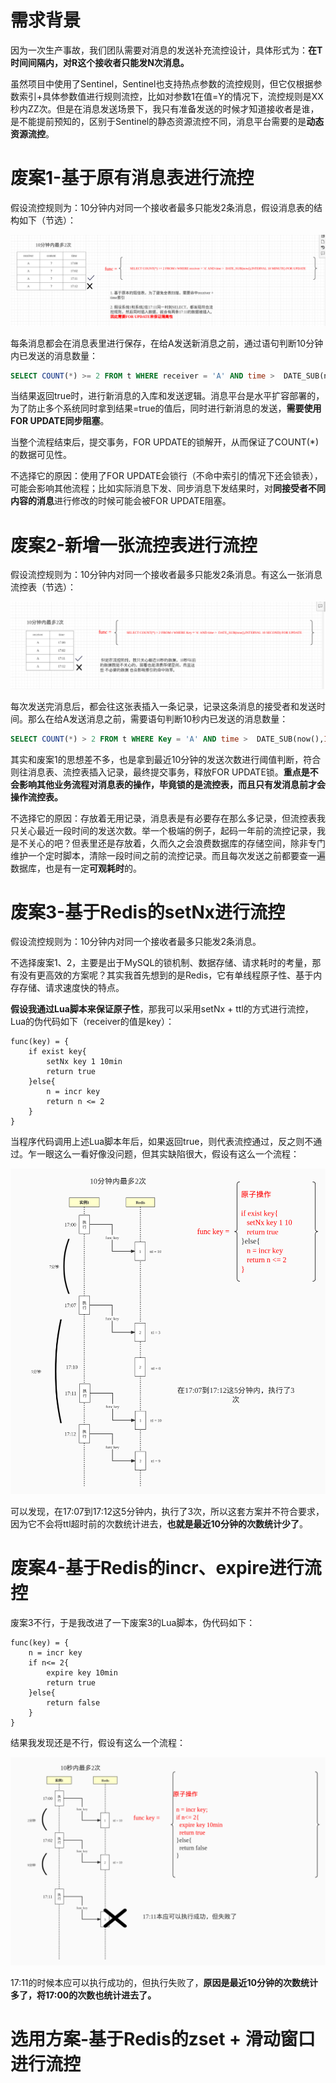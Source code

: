 # 需求背景

因为一次生产事故，我们团队需要对消息的发送补充流控设计，具体形式为：**在T时间间隔内，对R这个接收者只能发N次消息。**

虽然项目中使用了Sentinel，Sentinel也支持热点参数的流控规则，但它仅根据参数索引+具体参数值进行规则流控，比如对参数1在值=Y的情况下，流控规则是XX秒内ZZ次。但是在消息发送场景下，我只有准备发送的时候才知道接收者是谁，是不能提前预知的，区别于Sentinel的静态资源流控不同，消息平台需要的是**动态资源流控**。

# 废案1-基于原有消息表进行流控

假设流控规则为：10分钟内对同一个接收者最多只能发2条消息，假设消息表的结构如下（节选）：

![image-20221030173625240](markdown-img/12-开发经验-消息平台的动态资源流控设计过程.assets/image-20221030173625240.png)

每条消息都会在消息表里进行保存，在给A发送新消息之前，通过语句判断10分钟内已发送的消息数量：

```sql
SELECT COUNT(*) >= 2 FROM t WHERE receiver = 'A' AND time >  DATE_SUB(now(),INTERVAL 10 MINUTE) FOR UPDATE
```

当结果返回true时，进行新消息的入库和发送逻辑。消息平台是水平扩容部署的，为了防止多个系统同时拿到结果=true的值后，同时进行新消息的发送，**需要使用FOR UPDATE同步阻塞**。

当整个流程结束后，提交事务，FOR UPDATE的锁解开，从而保证了COUNT(*)的数据可见性。

不选择它的原因：使用了FOR UPDATE会锁行（不命中索引的情况下还会锁表），可能会影响其他流程；比如实际消息下发、同步消息下发结果时，对**同接受者不同内容的消息**进行修改的时候可能会被FOR UPDATE阻塞。

# 废案2-新增一张流控表进行流控

假设流控规则为：10分钟内对同一个接收者最多只能发2条消息。有这么一张消息流控表（节选）：

![image-20221030173715265](markdown-img/12-开发经验-消息平台的动态资源流控设计过程.assets/image-20221030173715265.png)

每次发送完消息后，都会往这张表插入一条记录，记录这条消息的接受者和发送时间。那么在给A发送消息之前，需要语句判断10秒内已发送的消息数量：

```sql
SELECT COUNT(*) > 2 FROM t WHERE Key = 'A' AND time >  DATE_SUB(now(),INTERVAL 10 MINUTE) FOR UPDATE
```

其实和废案1的思想差不多，也是拿到最近10分钟的发送次数进行阈值判断，符合则往消息表、流控表插入记录，最终提交事务，释放FOR UPDATE锁。**重点是不会影响其他业务流程对消息表的操作，毕竟锁的是流控表，而且只有发消息前才会操作流控表。**

不选择它的原因：存放着无用记录，消息表是有必要存在那么多记录，但流控表我只关心最近一段时间的发送次数。举一个极端的例子，起码一年前的流控记录，我是不关心的吧？但表里还是存放着，久而久之会浪费数据库的存储空间，除非专门维护一个定时脚本，清除一段时间之前的流控记录。而且每次发送之前都要查一遍数据库，也是有一定**可观耗时**的。

# 废案3-基于Redis的setNx进行流控

假设流控规则为：10分钟内对同一个接收者最多只能发2条消息。

不选择废案1、2，主要是出于MySQL的锁机制、数据存储、请求耗时的考量，那有没有更高效的方案呢？其实我首先想到的是Redis，它有单线程原子性、基于内存存储、请求速度快的特点。

**假设我通过Lua脚本来保证原子性**，那我可以采用setNx + ttl的方式进行流控，Lua的伪代码如下（receiver的值是key）：

```
func(key) = {
	if exist key{
		setNx key 1 10min
		return true
	}else{
		n = incr key
		return n <= 2
	}
}
```

当程序代码调用上述Lua脚本年后，如果返回true，则代表流控通过，反之则不通过。乍一眼这么一看好像没问题，但其实缺陷很大，假设有这么一个流程：

![Redis废案1](markdown-img/12-开发经验-消息平台的动态资源流控设计过程.assets/Redis废案1.jpg)

可以发现，在17:07到17:12这5分钟内，执行了3次，所以这套方案并不符合要求，因为它不会将ttl超时前的次数统计进去，**也就是最近10分钟的次数统计少了**。

# 废案4-基于Redis的incr、expire进行流控

废案3不行，于是我改进了一下废案3的Lua脚本，伪代码如下：

```
func(key) = {
	n = incr key
	if n<= 2{   
		expire key 10min    
		return true   
	}else{ 
    	return false  
    }
}
```

结果我发现还是不行，假设有这么一个流程：

![Redis废案2](markdown-img/12-开发经验-消息平台的动态资源流控设计过程.assets/Redis废案2.jpg)

17:11的时候本应可以执行成功的，但执行失败了，**原因是最近10分钟的次数统计多了，将17:00的次数也统计进去了。**

# 选用方案-基于Redis的zset + 滑动窗口进行流控


